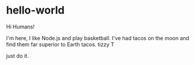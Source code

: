 # hello-world

Hi Humans!

I'm here, I like Node.js and play basketball.
I've had tacos on the moon and find them far superior to Earth tacos.
tizzy T

just do it.

